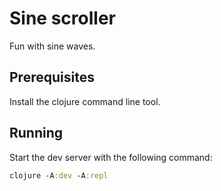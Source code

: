 # Sine scroller
Fun with sine waves. 

## Prerequisites
Install the clojure command line tool.

## Running
Start the dev server with the following command:

```clojure
clojure -A:dev -A:repl
```
 